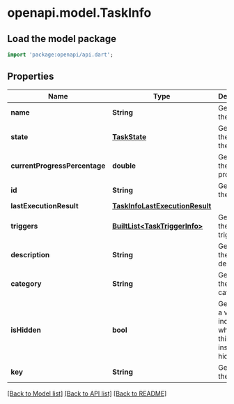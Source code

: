 # openapi.model.TaskInfo

## Load the model package
```dart
import 'package:openapi/api.dart';
```

## Properties
Name | Type | Description | Notes
------------ | ------------- | ------------- | -------------
**name** | **String** | Gets or sets the name. | [optional] 
**state** | [**TaskState**](TaskState.md) | Gets or sets the state of the task. | [optional] 
**currentProgressPercentage** | **double** | Gets or sets the progress. | [optional] 
**id** | **String** | Gets or sets the id. | [optional] 
**lastExecutionResult** | [**TaskInfoLastExecutionResult**](TaskInfoLastExecutionResult.md) |  | [optional] 
**triggers** | [**BuiltList&lt;TaskTriggerInfo&gt;**](TaskTriggerInfo.md) | Gets or sets the triggers. | [optional] 
**description** | **String** | Gets or sets the description. | [optional] 
**category** | **String** | Gets or sets the category. | [optional] 
**isHidden** | **bool** | Gets or sets a value indicating whether this instance is hidden. | [optional] 
**key** | **String** | Gets or sets the key. | [optional] 

[[Back to Model list]](../README.md#documentation-for-models) [[Back to API list]](../README.md#documentation-for-api-endpoints) [[Back to README]](../README.md)


